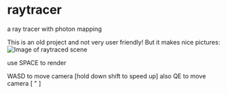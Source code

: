 # raytracer
a ray tracer with photon mapping

This is an old project and not very user friendly! But it makes nice pictures:
![Image of raytraced scene](https://github.com/TheophileMot/raytracer/master/ray.png)

use SPACE to render

WASD to move camera     [hold down shift to speed up]
also QE to move camera  [             "             ]
